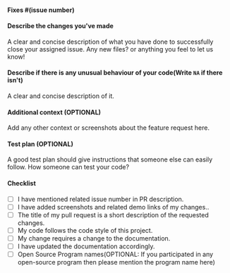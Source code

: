 #### Fixes #(issue number)
<!--  Please Mention the issue number as  Fixes #(issue number) instead of ISSUE #(issue number)
      Example:
      Fixes #5 
      (so that the issue automatically gets closed on successful merging of PR)
-->
 

#### Describe the changes you've made
A clear and concise description of what you have done to successfully close your assigned issue. Any new files? or anything you feel to let us know!

#### Describe if there is any unusual behaviour of your code(Write `NA` if there isn't)
A clear and concise description of it.

#### Additional context (OPTIONAL)
Add any other context or screenshots about the feature request here.

#### Test plan (OPTIONAL)
A good test plan should give instructions that someone else can easily follow.
How someone can test your code?

#### Checklist
<!--
Example how to mark a checkbox :-
- [x] My code follows the code style of this project.
-->
- [ ] I have mentioned related issue number in PR description.
- [ ] I have added screenshots and related demo links of my changes..
- [ ] The title of my pull request is a short description of the requested changes.
- [ ] My code follows the code style of this project.
- [ ] My change requires a change to the documentation.
- [ ] I have updated the documentation accordingly.
- [ ] Open Source Program names(OPTIONAL: If you participated in any open-source program then please mention the program name here)
